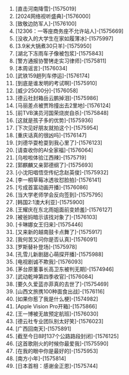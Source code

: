 
1. [直击河南降雪]-[1575019]
1. [2024网络视听盛典]-[1576000]
1. [致敬边防军人]-[1576100]
1. [12306：一等座商务座不允许站人]-[1575669]
1. [没收入的大学生在家如履薄冰]-[1575997]
1. [3.9米大锅煮30只羊]-[1575950]
1. [湖北下冻雨车子像被包浆]-[1575843]
1. [警方通报协警铐走实习律师]-[1575811]
1. [本周谣言]-[1576034]
1. [武铁159趟列车停运]-[1576174]
1. [到底是谁发明的考试啊]-[1575910]
1. [威少25000分]-[1576058]
1. [德云社封箱岳云鹏掉泪]-[1575986]
1. [马丽差点被贾玲撞出去2里地]-[1576124]
1. [前TVB演员河国荣烧炭自杀]-[1575848]
1. [这就是孩子多的优势]-[1575936]
1. [下次见好朋友就拍这个]-[1575954]
1. [重庆话真的很凶吗]-[1576147]
1. [刘德华耍枪耍到我心里了]-[1576123]
1. [请查收你的AI全家福]-[1576064]
1. [乌啦啦体验江西辣]-[1575719]
1. [郭麒麟又亲郭德纲了]-[1575693]
1. [小沈阳唱悟空传纪念赵英俊]-[1575932]
1. [李一桐草莓冰透妆怼脸拍]-[1576141]
1. [亏成首富动画开播]-[1576086]
1. [当大学老师学会反向签到]-[1575795]
1. [韩国2:1澳大利亚]-[1575900]
1. [王耀庆在东北雨姐面前变娇羞]-[1576127]
1. [被爸妈暗示该找对象了]-[1576103]
1. [卡琳娜女王归来]-[1575446]
1. [又来新的越南鼓卡点舞了]-[1575917]
1. [我何苦又问你是否认真]-[1576091]
1. [罗斯替补登场]-[1575978]
1. [孔雪儿新剧甜心萌探开播]-[1575988]
1. [电视剧诚不欺我]-[1576093]
1. [茅台原董事长高卫东被判无期]-[1574946]
1. [武动乾坤第四季收官]-[1576084]
1. [要久久爱蓝亦菲真的去世了]-[1575469]
1. [山西文旅携100种面食出战]-[1576116]
1. [如果你惹了我是什么梗]-[1574982]
1. [Apple Vision Pro开箱]-[1575866]
1. [王一博被无故预定航班]-[1576030]
1. [德云社专业团队别太好笑]-[1576023]
1. [广西回南天]-[1575891]
1. [截至今日8时137个公路路段封闭]-[1576125]
1. [这首歌刚火的时候你最爱我]-[1575590]
1. [在我的眼中你是最好的]-[1575953]
1. [南方小年]-[1575814]
1. [日本首相：感谢金正恩]-[1575744]
